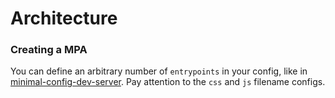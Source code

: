 # Architecture

### Creating a MPA

You can define an arbitrary number of `entrypoints` in your config, like in [minimal-config-dev-server](../minimal-config-dev-server/webpack.dev.config.js). Pay attention to the `css` and `js` filename configs.